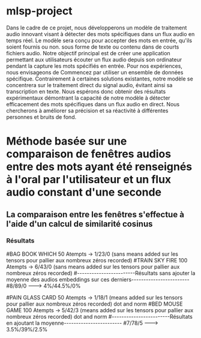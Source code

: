 # mlsp-project
 Dans le cadre de ce projet, nous développerons un modèle de traitement audio innovant visant à détecter des mots spécifiques dans un flux audio en temps réel. Le modèle sera conçu pour accepter des mots en entrée, qu'ils soient fournis ou non. sous forme de texte ou contenu dans de courts fichiers audio. Notre objectif principal est de créer une application permettant aux utilisateurs écouter un flux audio depuis son ordinateur pendant la capture les mots spécifiés en entrée. Pour nos expériences, nous envisageons de Commencez par utiliser un ensemble de données spécifique. Contrairement à certaines solutions existantes, notre modèle se concentrera sur le traitement direct du signal audio, évitant ainsi sa transcription en texte. Nous espérons donc obtenir des résultats expérimentaux démontrant la capacité de notre modèle à détecter efficacement des mots spécifiques dans un flux audio en direct. Nous chercherons à améliorer sa précision et sa réactivité à différentes personnes et bruits de fond.


# Méthode basée sur une comparaison de fenêtres audios entre des mots ayant été renseignés à l'oral par l'utilisateur et un flux audio constant d'une seconde
## La comparaison entre les fenêtres s'effectue à l'aide d'un calcul de similarité cosinus

### Résultats

#BAG BOOK WHICH 50 Atempts -> 1/23/0 (sans means added sur les tensors pour pallier aux nombreux zéros recorded)
#TRAIN SKY FIRE 100 Atempts -> 6/43/0 (sans means added sur les tensors pour pallier aux nombreux zéros recorded)
#------------------------Résultats sans ajouter la moyenne des audios embeddings sur ces derniers------------------------
#8/89/0 ---> 4%/44.5%/0%

#PAIN GLASS CARD 50 Atempts -> 1/18/1 (means added sur les tensors pour pallier aux nombreux zéros recorded) dot and norm
#BED MOUSE GAME 100 Atempts -> 5/42/3 (means added sur les tensors pour pallier aux nombreux zéros recorded) dot and norm
#------------------------Résultats en ajoutant la moyenne------------------------
#7/78/5 ---> 3.5%/39%/2.5%
